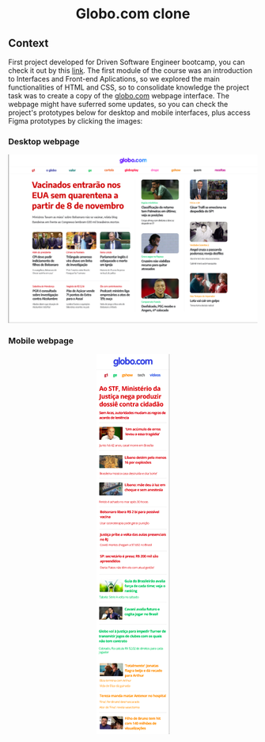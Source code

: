<h1 align="center">Globo.com clone</h1>

<h2>Context</h2>

<p> First project developed for Driven Software Engineer bootcamp, you can check it out by this <a href="https://hf75e2.csb.app/">link</a>. The first module of the course was an introduction to Interfaces and Front-end Aplications, so we explored the main functionalities of HTML and CSS, so to consolidate knowledge the project task was to create a copy of the <a href="https://www.globo.com/">globo.com</a> webpage interface. The webpage might have suferred some updates, so you can check the project's prototypes below for desktop and mobile interfaces, plus access Figma prototypes by clicking the images:
  
<h3>Desktop webpage</h3>
<p align="center">
  <a href="https://www.figma.com/proto/TusiAOJUwrEsBph6gYhUNf/Projeto-Globo.com?scaling=scale-down&page-id=0%3A1&node-id=5%3A167" align="center">
    <img src="./assets/img/Prototype desktop.png" />
  </a>
</p>

  <h3>Mobile webpage</h3>
<p align="center">
  <a href="https://www.figma.com/proto/NlzCsiMaDuGwvyRgaqrcFV/Projeto-Globo.com---B%C3%B4nus-Mobile?node-id=1%3A2&scaling=min-zoom&page-id=0%3A1"   align="center">
    <img src="./assets/img/Prototype mobile.png" />
  </a>
</p>
